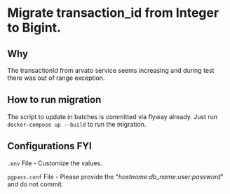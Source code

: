 # Migrate transaction_id from Integer to Bigint.

## Why

The transactionId from arvato service seems increasing and during test there was out of range exception.

## How to run migration

The script to update in batches is committed via flyway already.
Just run `docker-compose up --build` to run the migration.


## Configurations FYI

`.env` File - Customize the values.

`pgpass.conf` File - Please provide the "_hostname:db_name:user:password_" and do not commit. 